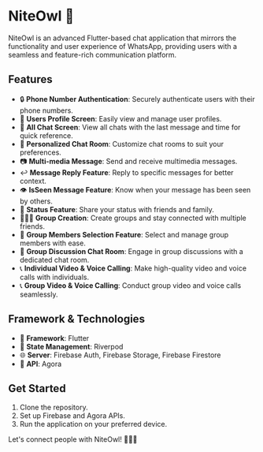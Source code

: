 # NiteOwl 🦉

NiteOwl is an advanced Flutter-based chat application that mirrors the functionality and user experience of WhatsApp, providing users with a seamless and feature-rich communication platform.

## Features

- 🔒 **Phone Number Authentication**: Securely authenticate users with their phone numbers.
- 👤 **Users Profile Screen**: Easily view and manage user profiles.
- 💬 **All Chat Screen**: View all chats with the last message and time for quick reference.
- 🌟 **Personalized Chat Room**: Customize chat rooms to suit your preferences.
- 📷 **Multi-media Message**: Send and receive multimedia messages.
- ↩ **Message Reply Feature**: Reply to specific messages for better context.
- 👁 **IsSeen Message Feature**: Know when your message has been seen by others.
- 🚀 **Status Feature**: Share your status with friends and family.
- 🧑‍🤝‍🧑 **Group Creation**: Create groups and stay connected with multiple friends.
- 🤝 **Group Members Selection Feature**: Select and manage group members with ease.
- 💬 **Group Discussion Chat Room**: Engage in group discussions with a dedicated chat room.
- 📞 **Individual Video & Voice Calling**: Make high-quality video and voice calls with individuals.
- 📞 **Group Video & Voice Calling**: Conduct group video and voice calls seamlessly.

## Framework & Technologies

- 📱 **Framework**: Flutter
- 🔄 **State Management**: Riverpod
- 🌐 **Server**: Firebase Auth, Firebase Storage, Firebase Firestore
- 📡 **API**: Agora

## Get Started

1. Clone the repository.
2. Set up Firebase and Agora APIs.
3. Run the application on your preferred device.

Let's connect people with NiteOwl! 🚀📱💬
